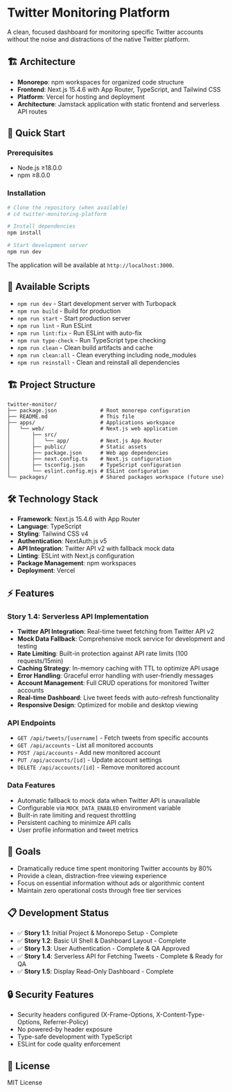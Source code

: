 # Twitter Monitoring Platform

A clean, focused dashboard for monitoring specific Twitter accounts without the noise and distractions of the native Twitter platform.

## 🏗️ Architecture

- **Monorepo**: npm workspaces for organized code structure
- **Frontend**: Next.js 15.4.6 with App Router, TypeScript, and Tailwind CSS
- **Platform**: Vercel for hosting and deployment
- **Architecture**: Jamstack application with static frontend and serverless API routes

## 🚀 Quick Start

### Prerequisites

- Node.js ≥18.0.0
- npm ≥8.0.0

### Installation

```bash
# Clone the repository (when available)
# cd twitter-monitoring-platform

# Install dependencies
npm install

# Start development server
npm run dev
```

The application will be available at `http://localhost:3000`.

## 📝 Available Scripts

- `npm run dev` - Start development server with Turbopack
- `npm run build` - Build for production
- `npm run start` - Start production server
- `npm run lint` - Run ESLint
- `npm run lint:fix` - Run ESLint with auto-fix
- `npm run type-check` - Run TypeScript type checking
- `npm run clean` - Clean build artifacts and cache
- `npm run clean:all` - Clean everything including node_modules
- `npm run reinstall` - Clean and reinstall all dependencies

## 🏗️ Project Structure

```
twitter-monitor/
├── package.json              # Root monorepo configuration
├── README.md                 # This file
├── apps/                     # Applications workspace
│   └── web/                  # Next.js web application
│       ├── src/
│       │   └── app/          # Next.js App Router
│       ├── public/           # Static assets
│       ├── package.json      # Web app dependencies
│       ├── next.config.ts    # Next.js configuration
│       ├── tsconfig.json     # TypeScript configuration
│       └── eslint.config.mjs # ESLint configuration
└── packages/                 # Shared packages workspace (future use)
```

## 🛠️ Technology Stack

- **Framework**: Next.js 15.4.6 with App Router
- **Language**: TypeScript
- **Styling**: Tailwind CSS v4
- **Authentication**: NextAuth.js v5
- **API Integration**: Twitter API v2 with fallback mock data
- **Linting**: ESLint with Next.js configuration
- **Package Management**: npm workspaces
- **Deployment**: Vercel

## ⚡ Features

### Story 1.4: Serverless API Implementation
- **Twitter API Integration**: Real-time tweet fetching from Twitter API v2
- **Mock Data Fallback**: Comprehensive mock service for development and testing
- **Rate Limiting**: Built-in protection against API rate limits (100 requests/15min)
- **Caching Strategy**: In-memory caching with TTL to optimize API usage
- **Error Handling**: Graceful error handling with user-friendly messages
- **Account Management**: Full CRUD operations for monitored Twitter accounts
- **Real-time Dashboard**: Live tweet feeds with auto-refresh functionality
- **Responsive Design**: Optimized for mobile and desktop viewing

### API Endpoints
- `GET /api/tweets/[username]` - Fetch tweets from specific accounts
- `GET /api/accounts` - List all monitored accounts
- `POST /api/accounts` - Add new monitored account
- `PUT /api/accounts/[id]` - Update account settings
- `DELETE /api/accounts/[id]` - Remove monitored account

### Data Features
- Automatic fallback to mock data when Twitter API is unavailable
- Configurable via `MOCK_DATA_ENABLED` environment variable
- Built-in rate limiting and request throttling
- Persistent caching to minimize API calls
- User profile information and tweet metrics

## 🎯 Goals

- Dramatically reduce time spent monitoring Twitter accounts by 80%
- Provide a clean, distraction-free viewing experience
- Focus on essential information without ads or algorithmic content
- Maintain zero operational costs through free tier services

## 📋 Development Status

- ✅ **Story 1.1**: Initial Project & Monorepo Setup - Complete
- ✅ **Story 1.2**: Basic UI Shell & Dashboard Layout - Complete
- ✅ **Story 1.3**: User Authentication - Complete & QA Approved
- ✅ **Story 1.4**: Serverless API for Fetching Tweets - Complete & Ready for QA
- ✅ **Story 1.5**: Display Read-Only Dashboard - Complete

## 🔒 Security Features

- Security headers configured (X-Frame-Options, X-Content-Type-Options, Referrer-Policy)
- No powered-by header exposure
- Type-safe development with TypeScript
- ESLint for code quality enforcement

## 📄 License

MIT License